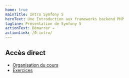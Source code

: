 ```yaml
---
home: true
mainTitle: Intro Symfony 5
heroText: Une Introduction aux frameworks backend PHP
tagline: Présentation de Symfony 5
actionText: Démarrer ➔
actionLink: /0-intro/
---
```


## Accès direct

* [Organisation du cours](/_seances/)
* [Exercices](/_exercices/)